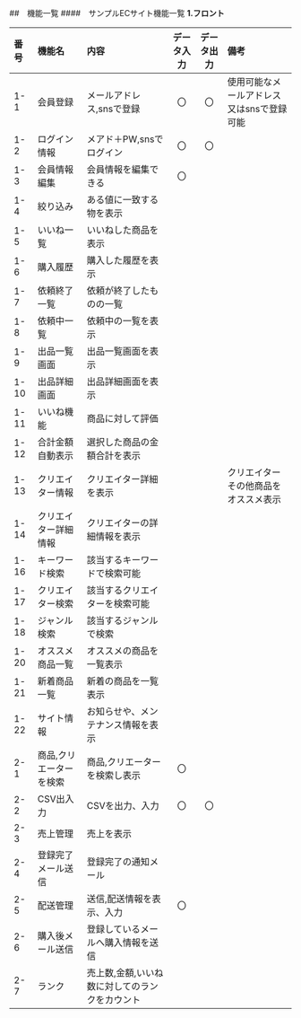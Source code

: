 ##　機能一覧
####　サンプルECサイト機能一覧
**1.フロント**

|番号|機能名|内容|データ入力|データ出力|備考|
|:---|:---|:---|:---:|:---:|:---|
|1-1|会員登録|メールアドレス,snsで登録|〇|〇|使用可能なメールアドレス又はsnsで登録可能|
|1-2|ログイン情報|メアド＋PW,snsでログイン|〇|〇||
|1-3|会員情報編集|会員情報を編集できる|〇|||
|1-4|絞り込み|ある値に一致する物を表示||||
|1-5|いいね一覧|いいねした商品を表示||||
|1-6|購入履歴|購入した履歴を表示||||
|1-7|依頼終了一覧|依頼が終了したものの一覧||||
|1-8|依頼中一覧|依頼中の一覧を表示||||
|1-9|出品一覧画面|出品一覧画面を表示||||
|1-10|出品詳細画面|出品詳細画面を表示||||
|1-11|いいね機能|商品に対して評価||||
|1-12|合計金額自動表示|選択した商品の金額合計を表示||||
|1-13|クリエイター情報|クリエイター詳細を表示|||クリエイターその他商品をオススメ表示|
|1-14|クリエイター詳細情報|クリエイターの詳細情報を表示||||
|1-16|キーワード検索|該当するキーワードで検索可能||||
|1-17|クリエイター検索|該当するクリエイターを検索可能||||
|1-18|ジャンル検索|該当するジャンルで検索||||
|1-20|オススメ商品一覧|オススメの商品を一覧表示||||
|1-21|新着商品一覧|新着の商品を一覧表示||||
|1-22|サイト情報|お知らせや、メンテナンス情報を表示||||
|2-1|商品,クリエーターを検索|商品,クリエーターを検索し表示|〇|||
|2-2|CSV出入力|CSVを出力、入力|〇|〇||
|2-3|売上管理|売上を表示||||
|2-4|登録完了メール送信|登録完了の通知メール||||
|2-5|配送管理|送信,配送情報を表示、入力|〇|||
|2-6|購入後メール送信|登録しているメールへ購入情報を送信||||
|2-7|ランク|売上数,金額,いいね数に対してのランクをカウント||||
